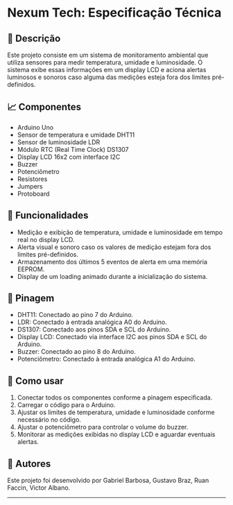 # Nexum Tech: Especificação Técnica

## :page_with_curl: Descrição

Este projeto consiste em um sistema de monitoramento ambiental que utiliza sensores para medir temperatura, umidade e luminosidade. O sistema exibe essas informações em um display LCD e aciona alertas luminosos e sonoros caso alguma das medições esteja fora dos limites pré-definidos.

## :chart_with_upwards_trend: Componentes
- Arduino Uno
- Sensor de temperatura e umidade DHT11
- Sensor de luminosidade LDR
- Módulo RTC (Real Time Clock) DS1307
- Display LCD 16x2 com interface I2C
- Buzzer
- Potenciômetro
- Resistores
- Jumpers
- Protoboard

## :memo: Funcionalidades
- Medição e exibição de temperatura, umidade e luminosidade em tempo real no display LCD.
- Alerta visual e sonoro caso os valores de medição estejam fora dos limites pré-definidos.
- Armazenamento dos últimos 5 eventos de alerta em uma memória EEPROM.
- Display de um loading animado durante a inicialização do sistema.

## :page_with_curl: Pinagem
- DHT11: Conectado ao pino 7 do Arduino.
- LDR: Conectado à entrada analógica A0 do Arduino.
- DS1307: Conectado aos pinos SDA e SCL do Arduino.
- Display LCD: Conectado via interface I2C aos pinos SDA e SCL do Arduino.
- Buzzer: Conectado ao pino 8 do Arduino.
- Potenciômetro: Conectado à entrada analógica A1 do Arduino.

## :page_with_curl: Como usar
1. Conectar todos os componentes conforme a pinagem especificada.
2. Carregar o código para o Arduino.
3. Ajustar os limites de temperatura, umidade e luminosidade conforme necessário no código.
4. Ajustar o potenciômetro para controlar o volume do buzzer.
5. Monitorar as medições exibidas no display LCD e aguardar eventuais alertas.

## :page_with_curl: Autores
Este projeto foi desenvolvido por Gabriel Barbosa, Gustavo Braz, Ruan Faccin, Victor Albano.

---
